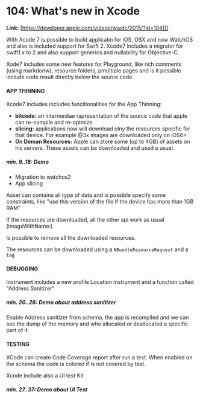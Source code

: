 # 104: What's new in Xcode

**Link:** [https://developer.apple.com/videos/wwdc/2015/?id=104]()


With Xcode 7 is possible to build applicatin for iOS, OSX and now WatchOS and also is included support for Swift 2.
Xcode7 includes a migrator for swift1.x to 2 and also support generics and nullability for Objective-C.

Xode7 includes some new features for Playground, like rich comments (using markdonw), resource folders, pmultiple pages and is it possible include code result directly below the source code.

#### APP THINNING

Xcode7 includes includes funcitionalities for the App Thinning:

* **bitcode:** an intermediae rapresentation of the source code that apple can re-compile and re-optmize
* **slicing:** applications now will download olny the resources specific for that device. For example @3x images are downloaded only on iOS6+
* **On Deman Resources:** Apple can store some (up to 4GB) of assets on his servers. These assets can be downloaded and used a usual.

##### min. 9..18:  Demo

* Migration to watchos2
* App slicing

Asset can contains all type of data and is possible specify some constraints, like "use this version of the file if the device has more than 1GB RAM"

If the resources are downloaded, all the other api work as usual (imageWithName:)

Is possible to remove all the downloaded resources.

The resources can be downloaded using a `NBundleResourceRequest` and a `tag`


#### DEBUGGING

Instrument includes a new profile Location Instrument  and a function called "Address Sanitizer"

##### min. 20..26:  Demo about address sanitizer

Enable Address sanitizer from schema, the app is recompiled and we can see the dump of the memory and who allocated or deallocated a specific part of it.



#### TESTING

XCode can create Code Coverage report after run a test. When enabled on the schema the code is colored if is not covered by test.

Xcode include also a UI test Kit

##### min. 27..37:  Demo about UI Test


